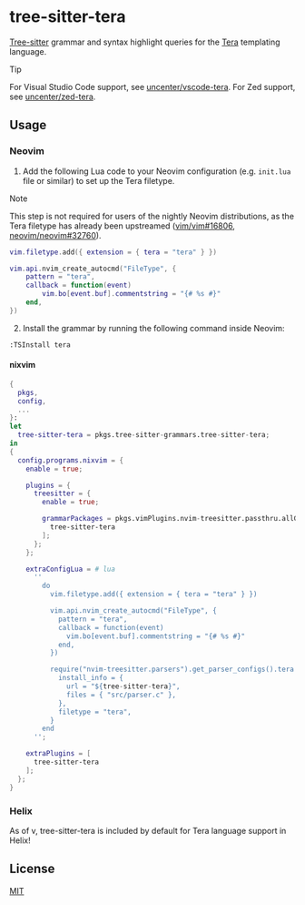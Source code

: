 # tree-sitter-tera

[Tree-sitter](https://tree-sitter.github.io/tree-sitter/) grammar and syntax highlight queries for the [Tera](https://keats.github.io/tera/) templating language.

> [!TIP]
> For Visual Studio Code support, see [uncenter/vscode-tera](https://github.com/uncenter/vscode-tera). For Zed support, see [uncenter/zed-tera](https://github.com/uncenter/zed-tera).

## Usage

### Neovim

1. Add the following Lua code to your Neovim configuration (e.g. `init.lua` file or similar) to set up the Tera filetype.

> [!NOTE]
> This step is not required for users of the nightly Neovim distributions, as the Tera filetype has already been upstreamed ([vim/vim#16806](https://github.com/vim/vim/pull/16806), [neovim/neovim#32760](https://github.com/neovim/neovim/pull/32760)).

```lua
vim.filetype.add({ extension = { tera = "tera" } })

vim.api.nvim_create_autocmd("FileType", {
	pattern = "tera",
	callback = function(event)
		vim.bo[event.buf].commentstring = "{# %s #}"
	end,
})
```

2. Install the grammar by running the following command inside Neovim:

```
:TSInstall tera
```

#### nixvim

```nix
{
  pkgs,
  config,
  ...
}:
let
  tree-sitter-tera = pkgs.tree-sitter-grammars.tree-sitter-tera;
in
{
  config.programs.nixvim = {
    enable = true;

    plugins = {
      treesitter = {
        enable = true;

        grammarPackages = pkgs.vimPlugins.nvim-treesitter.passthru.allGrammars ++ [
          tree-sitter-tera
        ];
      };
    };

    extraConfigLua = # lua
      ''
        do
          vim.filetype.add({ extension = { tera = "tera" } })

          vim.api.nvim_create_autocmd("FileType", {
            pattern = "tera",
            callback = function(event)
              vim.bo[event.buf].commentstring = "{# %s #}"
            end,
          })

          require("nvim-treesitter.parsers").get_parser_configs().tera = {
            install_info = {
              url = "${tree-sitter-tera}",
              files = { "src/parser.c" },
            },
            filetype = "tera",
          }
        end
      '';

    extraPlugins = [
      tree-sitter-tera
    ];
  };
}
```

### Helix

As of v<next-released-version>, tree-sitter-tera is included by default for Tera language support in Helix!

## License

[MIT](LICENSE)
